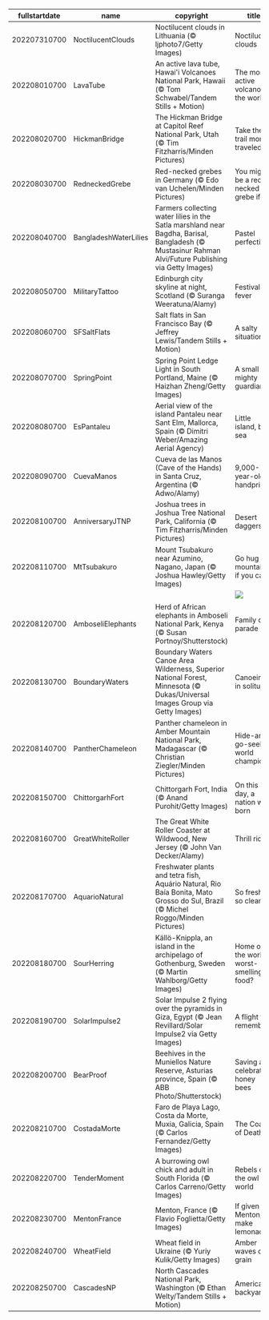 |fullstartdate|name|copyright|title|image|
|--|--|--|--|--|
202207310700|NoctilucentClouds|Noctilucent clouds in Lithuania (© ljphoto7/Getty Images)|Noctilucent clouds|![](/en-US/2022/08/202207310700NoctilucentClouds.jpg)|
202208010700|LavaTube|An active lava tube, Hawai'i Volcanoes National Park, Hawaii (© Tom Schwabel/Tandem Stills + Motion)|The most active volcano in the world|![](/en-US/2022/08/202208010700LavaTube.jpg)|
202208020700|HickmanBridge|The Hickman Bridge at Capitol Reef National Park, Utah (© Tim Fitzharris/Minden Pictures)|Take the trail more traveled by|![](/en-US/2022/08/202208020700HickmanBridge.jpg)|
202208030700|RedneckedGrebe|Red-necked grebes in Germany (© Edo van Uchelen/Minden Pictures)|You might be a red-necked grebe if…|![](/en-US/2022/08/202208030700RedneckedGrebe.jpg)|
202208040700|BangladeshWaterLilies|Farmers collecting water lilies in the Satla marshland near Bagdha, Barisal, Bangladesh (© Mustasinur Rahman Alvi/Future Publishing via Getty Images)|Pastel perfection|![](/en-US/2022/08/202208040700BangladeshWaterLilies.jpg)|
202208050700|MilitaryTattoo|Edinburgh city skyline at night, Scotland (© Suranga Weeratuna/Alamy)|Festival fever|![](/en-US/2022/08/202208050700MilitaryTattoo.jpg)|
202208060700|SFSaltFlats|Salt flats in San Francisco Bay (© Jeffrey Lewis/Tandem Stills + Motion)|A salty situation|![](/en-US/2022/08/202208060700SFSaltFlats.jpg)|
202208070700|SpringPoint|Spring Point Ledge Light in South Portland, Maine (© Haizhan Zheng/Getty Images)|A small but mighty guardian|![](/en-US/2022/08/202208070700SpringPoint.jpg)|
202208080700|EsPantaleu|Aerial view of the island Pantaleu near Sant Elm, Mallorca, Spain (© Dimitri Weber/Amazing Aerial Agency)|Little island, big sea|![](/en-US/2022/08/202208080700EsPantaleu.jpg)|
202208090700|CuevaManos|Cueva de las Manos (Cave of the Hands) in Santa Cruz, Argentina (© Adwo/Alamy)|9,000-year-old handprints|![](/en-US/2022/08/202208090700CuevaManos.jpg)|
202208100700|AnniversaryJTNP|Joshua trees in Joshua Tree National Park, California (© Tim Fitzharris/Minden Pictures)|Desert daggers?|![](/en-US/2022/08/202208100700AnniversaryJTNP.jpg)|
202208110700|MtTsubakuro|Mount Tsubakuro near Azumino, Nagano, Japan (© Joshua Hawley/Getty Images)|Go hug a mountain, if you can|![](/en-US/2022/08/202208110700MtTsubakuro.jpg)|
||||![](/en-US/2022/08/.jpg)|
202208120700|AmboseliElephants|Herd of African elephants in Amboseli National Park, Kenya (© Susan Portnoy/Shutterstock)|Family on parade|![](/en-US/2022/08/202208120700AmboseliElephants.jpg)|
202208130700|BoundaryWaters|Boundary Waters Canoe Area Wilderness, Superior National Forest, Minnesota (© Dukas/Universal Images Group via Getty Images)|Canoeing in solitude|![](/en-US/2022/08/202208130700BoundaryWaters.jpg)|
202208140700|PantherChameleon|Panther chameleon in Amber Mountain National Park, Madagascar (© Christian Ziegler/Minden Pictures)|Hide-and-go-seek world champion|![](/en-US/2022/08/202208140700PantherChameleon.jpg)|
202208150700|ChittorgarhFort|Chittorgarh Fort, India (© Anand Purohit/Getty Images)|On this day, a nation was born|![](/en-US/2022/08/202208150700ChittorgarhFort.jpg)|
202208160700|GreatWhiteRoller|The Great White Roller Coaster at Wildwood, New Jersey (© John Van Decker/Alamy)|Thrill ride|![](/en-US/2022/08/202208160700GreatWhiteRoller.jpg)|
202208170700|AquarioNatural|Freshwater plants and tetra fish, Aquário Natural, Rio Baía Bonita, Mato Grosso do Sul, Brazil (© Michel Roggo/Minden Pictures)|So fresh, so clean|![](/en-US/2022/08/202208170700AquarioNatural.jpg)|
202208180700|SourHerring|Källö-Knippla, an island in the archipelago of Gothenburg, Sweden (© Martin Wahlborg/Getty Images)|Home of the world's worst-smelling food?|![](/en-US/2022/08/202208180700SourHerring.jpg)|
202208190700|SolarImpulse2|Solar Impulse 2 flying over the pyramids in Giza, Egypt (© Jean Revillard/Solar Impulse2 via Getty Images)|A flight to remember|![](/en-US/2022/08/202208190700SolarImpulse2.jpg)|
202208200700|BearProof|Beehives in the Muniellos Nature Reserve, Asturias province, Spain (© ABB Photo/Shutterstock)|Saving and celebrating honey bees|![](/en-US/2022/08/202208200700BearProof.jpg)|
202208210700|CostadaMorte|Faro de Playa Lago, Costa da Morte, Muxia, Galicia, Spain (© Carlos Fernandez/Getty Images)|The Coast of Death|![](/en-US/2022/08/202208210700CostadaMorte.jpg)|
202208220700|TenderMoment|A burrowing owl chick and adult in South Florida (© Carlos Carreno/Getty Images)|Rebels of the owl world|![](/en-US/2022/08/202208220700TenderMoment.jpg)|
202208230700|MentonFrance|Menton, France (© Flavio Foglietta/Getty Images)|If given Menton, make lemonade|![](/en-US/2022/08/202208230700MentonFrance.jpg)|
202208240700|WheatField|Wheat field in Ukraine (© Yuriy Kulik/Getty Images)|Amber waves of grain|![](/en-US/2022/08/202208240700WheatField.jpg)|
202208250700|CascadesNP|North Cascades National Park, Washington (© Ethan Welty/Tandem Stills + Motion)|America's backyard|![](/en-US/2022/08/202208250700CascadesNP.jpg)|
